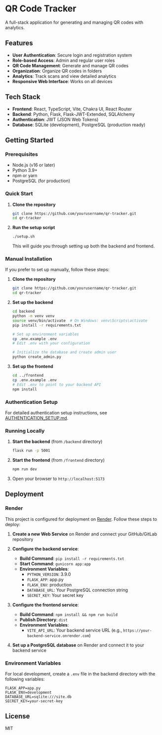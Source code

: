 # QR Code Tracker

A full-stack application for generating and managing QR codes with analytics.

## Features

- **User Authentication**: Secure login and registration system
- **Role-based Access**: Admin and regular user roles
- **QR Code Management**: Generate and manage QR codes
- **Organization**: Organize QR codes in folders
- **Analytics**: Track scans and view detailed analytics
- **Responsive Web Interface**: Works on all devices

## Tech Stack

- **Frontend**: React, TypeScript, Vite, Chakra UI, React Router
- **Backend**: Python, Flask, Flask-JWT-Extended, SQLAlchemy
- **Authentication**: JWT (JSON Web Tokens)
- **Database**: SQLite (development), PostgreSQL (production ready)

## Getting Started

### Prerequisites

- Node.js (v16 or later)
- Python 3.9+
- npm or yarn
- PostgreSQL (for production)

### Quick Start

1. **Clone the repository**
   ```bash
   git clone https://github.com/yourusername/qr-tracker.git
   cd qr-tracker
   ```

2. **Run the setup script**
   ```bash
   ./setup.sh
   ```
   This will guide you through setting up both the backend and frontend.

### Manual Installation

If you prefer to set up manually, follow these steps:

1. **Clone the repository**
   ```bash
   git clone https://github.com/yourusername/qr-tracker.git
   cd qr-tracker
   ```

2. **Set up the backend**
   ```bash
   cd backend
   python -m venv venv
   source venv/bin/activate  # On Windows: venv\Scripts\activate
   pip install -r requirements.txt
   
   # Set up environment variables
   cp .env.example .env
   # Edit .env with your configuration
   
   # Initialize the database and create admin user
   python create_admin.py
   ```

3. **Set up the frontend**
   ```bash
   cd ../frontend
   cp .env.example .env
   # Edit .env to point to your backend API
   npm install
   ```

### Authentication Setup

For detailed authentication setup instructions, see [AUTHENTICATION_SETUP.md](AUTHENTICATION_SETUP.md).

### Running Locally

1. **Start the backend** (from `/backend` directory)
   ```bash
   flask run -p 5001
   ```

2. **Start the frontend** (from `/frontend` directory)
   ```bash
   npm run dev
   ```

3. Open your browser to `http://localhost:5173`

## Deployment

### Render

This project is configured for deployment on [Render](https://render.com/). Follow these steps to deploy:

1. **Create a new Web Service** on Render and connect your GitHub/GitLab repository

2. **Configure the backend service**:
   - **Build Command**: `pip install -r requirements.txt`
   - **Start Command**: `gunicorn app:app`
   - **Environment Variables**:
     - `PYTHON_VERSION`: 3.9.0
     - `FLASK_APP`: app.py
     - `FLASK_ENV`: production
     - `DATABASE_URL`: Your PostgreSQL connection string
     - `SECRET_KEY`: Your secret key

3. **Configure the frontend service**:
   - **Build Command**: `npm install && npm run build`
   - **Publish Directory**: `dist`
   - **Environment Variables**:
     - `VITE_API_URL`: Your backend service URL (e.g., `https://your-backend-service.onrender.com`)

4. **Set up a PostgreSQL database** on Render and connect it to your backend service

### Environment Variables

For local development, create a `.env` file in the backend directory with the following variables:

```
FLASK_APP=app.py
FLASK_ENV=development
DATABASE_URL=sqlite:///site.db
SECRET_KEY=your-secret-key
```

## License

MIT
